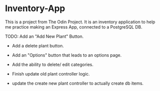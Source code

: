# Inventory-App

This is a project from The Odin Project. It is an inventory application to help me practice making an Express App, connected to a PostgreSQL DB.

TODO: Add an "Add New Plant" Button.

- Add a delete plant button.
- Add an "Options" button that leads to an options page.
- Add the ability to delete/ edit categories.

- Finish update old plant controller logic.
- update the create new plant controller to actually create db items.
